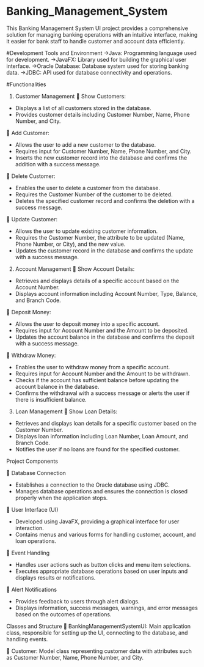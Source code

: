 # Banking_Management_System
This Banking Management System UI project provides a comprehensive solution for managing banking operations with an intuitive interface, making it easier for bank staff to handle customer and account data efficiently.

#Development Tools and Environment
->Java: Programming language used for development.
->JavaFX: Library used for building the graphical user interface.
->Oracle Database: Database system used for storing banking data.
->JDBC: API used for database connectivity and operations.

#Functionalities

1. Customer Management
	Show Customers:
  - Displays a list of all customers stored in the database.
  - Provides customer details including Customer Number, Name, Phone Number, and City.

	Add Customer:
  - Allows the user to add a new customer to the database.
  - Requires input for Customer Number, Name, Phone Number, and City.
  - Inserts the new customer record into the database and confirms the addition with a success message.

	Delete Customer:
  - Enables the user to delete a customer from the database.
  - Requires the Customer Number of the customer to be deleted.
  - Deletes the specified customer record and confirms the deletion with a success message.

	Update Customer:
  - Allows the user to update existing customer information.
  - Requires the Customer Number, the attribute to be updated (Name, Phone Number, or City), and the new value.
  - Updates the customer record in the database and confirms the update with a success message.

2. Account Management
	Show Account Details:
  - Retrieves and displays details of a specific account based on the Account Number.
  - Displays account information including Account Number, Type, Balance, and Branch Code.

	Deposit Money:
  - Allows the user to deposit money into a specific account.
  - Requires input for Account Number and the Amount to be deposited.
  - Updates the account balance in the database and confirms the deposit with a success message.

	Withdraw Money:
  - Enables the user to withdraw money from a specific account.
  - Requires input for Account Number and the Amount to be withdrawn.
  - Checks if the account has sufficient balance before updating the account balance in the database.
  - Confirms the withdrawal with a success message or alerts the user if there is insufficient balance.

3. Loan Management
	Show Loan Details:
  - Retrieves and displays loan details for a specific customer based on the Customer Number.
  - Displays loan information including Loan Number, Loan Amount, and Branch Code.
  - Notifies the user if no loans are found for the specified customer.

Project Components

	Database Connection
- Establishes a connection to the Oracle database using JDBC.
- Manages database operations and ensures the connection is closed properly when the application stops.

	User Interface (UI)
- Developed using JavaFX, providing a graphical interface for user interaction.
- Contains menus and various forms for handling customer, account, and loan operations.

	Event Handling
- Handles user actions such as button clicks and menu item selections.
- Executes appropriate database operations based on user inputs and displays results or notifications.

	Alert Notifications
- Provides feedback to users through alert dialogs.
- Displays information, success messages, warnings, and error messages based on the outcomes of operations.

Classes and Structure
	BankingManagementSystemUI: Main application class, responsible for setting up the UI, connecting to the database, and handling events.

	Customer: Model class representing customer data with attributes such as Customer Number, Name, Phone Number, and City.
